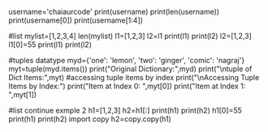 username='chaiaurcode'
print(username)
print(len(username))
print(username[0])
print(username[1:4])

#list
mylist=[1,2,3,4]
len(mylist)
l1=[1,2,3]
l2=l1
print(l1)
print(l2)
l2=[1,2,3]
l1[0]=55
print(l1)
print(l2)


#tuples datatype
myd={'one': 'lemon', 'two': 'ginger', 'comic': 'nagraj'}
myt=tuple(myd.items())
print("Original Dictionary:",myd)
print("\ntuple of Dict Items:",myt)
#accessing tuple items by index
print("\nAccessing Tuple Items by Index:")
print("Item at Index 0: ",myt[0])
print("Item at Index 1: ",myt[1])

#list continue exmple 2 
h1=[1,2,3]
h2=h1[:]
print(h1)
print(h2)
h1[0]=55
print(h1)
print(h2)
import copy
h2=copy.copy(h1)


